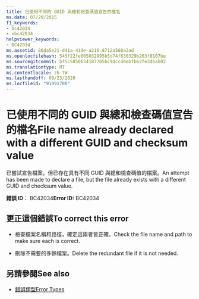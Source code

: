 ```yaml
---
title: 已使用不同的 GUID 與總和檢查碼值宣告的檔名
ms.date: 07/20/2015
f1_keywords:
- bc42034
- vbc42034
helpviewer_keywords:
- BC42034
ms.assetid: 86da5e21-d41a-419e-a216-8712a560a2ad
ms.openlocfilehash: 545f22fe005032995b5d74f630329b203f8107be
ms.sourcegitcommit: bf5c5850654187705bc94cc40ebfb62fe346ab02
ms.translationtype: MT
ms.contentlocale: zh-TW
ms.lasthandoff: 09/23/2020
ms.locfileid: "91091700"
---
```

# <a name="file-name-already-declared-with-a-different-guid-and-checksum-value"></a><span data-ttu-id="37f78-102">已使用不同的 GUID 與總和檢查碼值宣告的檔名</span><span class="sxs-lookup"><span data-stu-id="37f78-102">File name already declared with a different GUID and checksum value</span></span>

<span data-ttu-id="37f78-103">已嘗試宣告檔案，但已存在具有不同 GUID 與總和檢查碼值的檔案。</span><span class="sxs-lookup"><span data-stu-id="37f78-103">An attempt has been made to declare a file, but the file already exists with a different GUID and checksum value.</span></span>  
  
 <span data-ttu-id="37f78-104">**錯誤 ID︰** BC42034</span><span class="sxs-lookup"><span data-stu-id="37f78-104">**Error ID:** BC42034</span></span>  
  
## <a name="to-correct-this-error"></a><span data-ttu-id="37f78-105">更正這個錯誤</span><span class="sxs-lookup"><span data-stu-id="37f78-105">To correct this error</span></span>  
  
- <span data-ttu-id="37f78-106">檢查檔案名稱和路徑，確定這兩者皆正確。</span><span class="sxs-lookup"><span data-stu-id="37f78-106">Check the file name and path to make sure each is correct.</span></span>  
  
- <span data-ttu-id="37f78-107">刪除不需要的多餘檔案。</span><span class="sxs-lookup"><span data-stu-id="37f78-107">Delete the redundant file if it is not needed.</span></span>  
  
## <a name="see-also"></a><span data-ttu-id="37f78-108">另請參閱</span><span class="sxs-lookup"><span data-stu-id="37f78-108">See also</span></span>

- [<span data-ttu-id="37f78-109">錯誤類型</span><span class="sxs-lookup"><span data-stu-id="37f78-109">Error Types</span></span>](../programming-guide/language-features/error-types.md)
